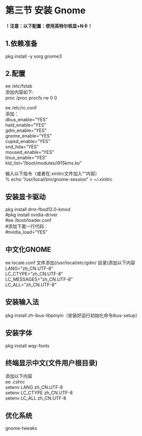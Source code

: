 # 第三节 安装 Gnome

#### ！注意：以下配置：使用英特尔核显+N卡！ <a href="zhu-yi-yi-xia-pei-zhi-shi-yong-ying-te-er-he-xiannka" id="zhu-yi-yi-xia-pei-zhi-shi-yong-ying-te-er-he-xiannka"></a>

## 1.依赖准备

pkg install -y xorg gnome3

## 2.配置

ee /etc/fstab\
添加内容如下:\
proc /proc procfs rw 0 0

ee /etc/rc.conf\
添加：\
dbus\_enable=”YES”\
hald\_enable=”YES”\
gdm\_enable=”YES”\
gnome\_enable=”YES”\
cupsd\_enable=”YES”\
snd\_hda=”YES”\
moused\_enable=”YES”\
linux\_enable=”YES”\
kld\_list=”/boot/modules/i915kms.ko”

输入以下指令（或者在.xinitrc文件加入“”内容）\
% echo “/usr/local/bin/gnome-session” > \~/.xinitrc

## 安装显卡驱动

pkg install drm-fbsd12.0-kmod\
\#pkg install nvidia-driver\
\#ee /boot/loader.conf\
\#添加下面一行代码：\
\#nvidia\_load=”YES”

## 中文化GNOME

ee locale.conf 文件添加(/usr/local/etc/gdm/ 目录)添加以下内容\
LANG=”zh\_CN.UTF-8”\
LC\_CTYPE=”zh\_CN.UTF-8”\
LC\_MESSAGES=”zh\_CN.UTF-8”\
LC\_ALL=”zh\_CN.UTF-8”

## 安装输入法

pkg install zh-ibus-libpinyin（安装好运行初始化命令ibus-setup）

## 安装字体

pkg install wqy-fonts

## 终端显示中文(文件用户根目录)

添加以下内容\
ee .cshrc\
setenv LANG zh\_CN.UTF-8\
setenv LC\_CTYPE zh\_CN.UTF-8\
setenv LC\_ALL zh\_CN.UTF-8

## 优化系统

gnome-tweaks

##
